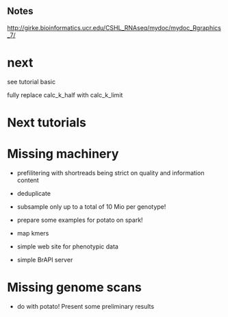 ## Notes

http://girke.bioinformatics.ucr.edu/CSHL_RNAseq/mydoc/mydoc_Rgraphics_7/

# next

see tutorial basic

fully replace calc_k_half with calc_k_limit

# Next tutorials

# Missing machinery
- prefilitering with shortreads being strict on quality and information content
- deduplicate
- subsample only up to a total of 10 Mio per genotype!
- prepare some examples for potato on spark!
- map kmers


- simple web site for phenotypic data
- simple BrAPI server

# Missing genome scans
- do with potato! Present some preliminary results

# 